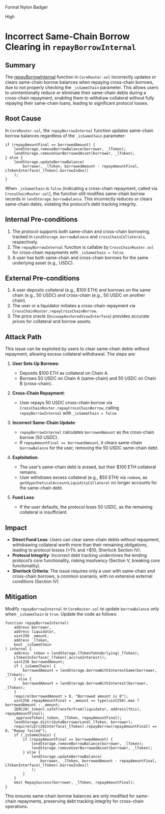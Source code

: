 Formal Nylon Badger

High

# Incorrect Same-Chain Borrow Clearing in `repayBorrowInternal`

## Summary
The [repayBorrowInternal](https://github.com/sherlock-audit/2025-05-lend-audit-contest/blob/713372a1ccd8090ead836ca6b1acf92e97de4679/Lend-V2/src/LayerZero/CoreRouter.sol#L459) function in `CoreRouter.sol` incorrectly updates or clears same-chain borrow balances when repaying cross-chain borrows, due to not properly checking the `_isSameChain` parameter. This allows users to unintentionally reduce or eliminate their same-chain debts during a cross-chain repayment, enabling them to withdraw collateral without fully repaying their same-chain loans, leading to significant protocol losses.

## Root Cause
In `CoreRouter.sol`, the `repayBorrowInternal` function updates same-chain borrow balances regardless of the `_isSameChain` parameter:
```solidity
if (repayAmountFinal == borrowedAmount) {
    lendStorage.removeBorrowBalance(borrower, _lToken);
    lendStorage.removeUserBorrowedAsset(borrower, _lToken);
} else {
    lendStorage.updateBorrowBalance(
        borrower, _lToken, borrowedAmount - repayAmountFinal, LTokenInterface(_lToken).borrowIndex()
    );
}
```
When `_isSameChain` is `false` (indicating a cross-chain repayment, called via `CrossChainRouter.sol`), the function still modifies same-chain borrow records in `lendStorage.borrowBalance`. This incorrectly reduces or clears same-chain debts, violating the protocol’s debt tracking integrity.

## Internal Pre-conditions
1. The protocol supports both same-chain and cross-chain borrowing, tracked in `LendStorage.borrowBalance` and `crossChainCollaterals`, respectively.
2. The `repayBorrowInternal` function is callable by `CrossChainRouter.sol` for cross-chain repayments with `_isSameChain = false`.
3. A user has both same-chain and cross-chain borrows for the same underlying asset (e.g., USDC).

## External Pre-conditions
1. A user deposits collateral (e.g., $100 ETH) and borrows on the same chain (e.g., 50 USDC) and cross-chain (e.g., 50 USDC on another chain).
2. The user or a liquidator initiates a cross-chain repayment via `CrossChainRouter.repayCrossChainBorrow`.
3. The price oracle (`UniswapAnchoredViewInterface`) provides accurate prices for collateral and borrow assets.

## Attack Path
This issue can be exploited by users to clear same-chain debts without repayment, allowing excess collateral withdrawal. The steps are:

1. **User Sets Up Borrows**:
   - Deposits $100 ETH as collateral on Chain A.
   - Borrows 50 USDC on Chain A (same-chain) and 50 USDC on Chain B (cross-chain).

2. **Cross-Chain Repayment**:
   - User repays 50 USDC cross-chain borrow via `CrossChainRouter.repayCrossChainBorrow`, calling `repayBorrowInternal` with `_isSameChain = false`.

3. **Incorrect Same-Chain Update**:
   - `repayBorrowInternal` calculates `borrowedAmount` as the cross-chain borrow (50 USDC).
   - If `repayAmountFinal == borrowedAmount`, it clears same-chain `borrowBalance` for the user, removing the 50 USDC same-chain debt.

4. **Exploitation**:
   - The user’s same-chain debt is erased, but their $100 ETH collateral remains.
   - User withdraws excess collateral (e.g., $50 ETH) via `redeem`, as `getHypotheticalAccountLiquidityCollateral` no longer accounts for the same-chain debt.

5. **Fund Loss**:
   - If the user defaults, the protocol loses 50 USDC, as the remaining collateral is insufficient.

## Impact
- **Direct Fund Loss**: Users can clear same-chain debts without repayment, withdrawing collateral worth more than their remaining obligations, leading to protocol losses (>1% and >$10, Sherlock Section IV).
- **Protocol Integrity**: Incorrect debt tracking undermines the lending protocol’s core functionality, risking insolvency (Section V, breaking core functionality).
- **Sherlock Criteria**: The issue requires only a user with same-chain and cross-chain borrows, a common scenario, with no extensive external conditions (Section IV).

## Mitigation
Modify `repayBorrowInternal` in `CoreRouter.sol` to update `borrowBalance` only when `_isSameChain` is `true`. Update the code as follows:
```solidity
function repayBorrowInternal(
    address borrower,
    address liquidator,
    uint256 _amount,
    address _lToken,
    bool _isSameChain
) internal {
    address _token = lendStorage.lTokenToUnderlying(_lToken);
    LTokenInterface(_lToken).accrueInterest();
    uint256 borrowedAmount;
    if (_isSameChain) {
        borrowedAmount = lendStorage.borrowWithInterestSame(borrower, _lToken);
    } else {
        borrowedAmount = lendStorage.borrowWithInterest(borrower, _lToken);
    }
    require(borrowedAmount > 0, "Borrowed amount is 0");
    uint256 repayAmountFinal = _amount == type(uint256).max ? borrowedAmount : _amount;
    IERC20(_token).safeTransferFrom(liquidator, address(this), repayAmountFinal);
    _approveToken(_token, _lToken, repayAmountFinal);
    lendStorage.distributeBorrowerLend(_lToken, borrower);
    require(LErc20Interface(_lToken).repayBorrow(repayAmountFinal) == 0, "Repay failed");
    if (_isSameChain) {
        if (repayAmountFinal == borrowedAmount) {
            lendStorage.removeBorrowBalance(borrower, _lToken);
            lendStorage.removeUserBorrowedAsset(borrower, _lToken);
        } else {
            lendStorage.updateBorrowBalance(
                borrower, _lToken, borrowedAmount - repayAmountFinal, LTokenInterface(_lToken).borrowIndex()
            );
        }
    }
    emit RepaySuccess(borrower, _lToken, repayAmountFinal);
}
```
This ensures same-chain borrow balances are only modified for same-chain repayments, preserving debt tracking integrity for cross-chain operations.